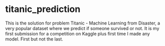 # titanic_prediction
This is the solution for problem Titanic - Machine Learning from Disaster, a very popular dataset where we predict if someone survived or not.
It is my first submission for a competition on Kaggle plus first time I made any model.
First but not the last.
